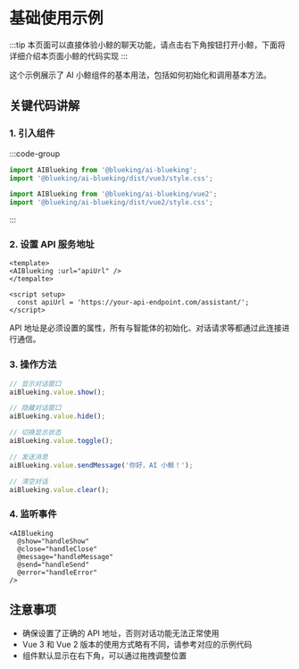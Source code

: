 <script setup>
import { onMounted, defineAsyncComponent } from 'vue';

const apiUrl = import.meta.env.BK_API_URL_TMPL || ''


const AIBlueking = defineAsyncComponent({
  loader: () => import('@blueking/ai-blueking'),
});

onMounted(() => {
  // Use dynamic import() which runs only on the client here
  import('@blueking/ai-blueking/dist/vue3/style.css');
});
</script>

# 基础使用示例
:::tip
本页面可以直接体验小鲸的聊天功能，请点击右下角按钮打开小鲸，下面将详细介绍本页面小鲸的代码实现
:::

这个示例展示了 AI 小鲸组件的基本用法，包括如何初始化和调用基本方法。

<ClientOnly>
<AIBlueking :url="apiUrl" />
</ClientOnly>

## 关键代码讲解

### 1. 引入组件
:::code-group

```js [Vue3]
import AIBlueking from '@blueking/ai-blueking';
import '@blueking/ai-blueking/dist/vue3/style.css';
```

```js [Vue2]
import AIBlueking from '@blueking/ai-blueking/vue2';
import '@blueking/ai-blueking/dist/vue2/style.css';
```
:::

### 2. 设置 API 服务地址

```Vue
<template>
<AIBlueking :url="apiUrl" />
</tempalte>

<script setup>
  const apiUrl = 'https://your-api-endpoint.com/assistant/';
</script>
```

API 地址是必须设置的属性，所有与智能体的初始化、对话请求等都通过此连接进行通信。

### 3. 操作方法

```js
// 显示对话窗口
aiBlueking.value.show();

// 隐藏对话窗口
aiBlueking.value.hide();

// 切换显示状态
aiBlueking.value.toggle();

// 发送消息
aiBlueking.value.sendMessage('你好，AI 小鲸！');

// 清空对话
aiBlueking.value.clear();
```

### 4. 监听事件

```vue
<AIBlueking
  @show="handleShow"
  @close="handleClose"
  @message="handleMessage"
  @send="handleSend"
  @error="handleError"
/>
```

## 注意事项

- 确保设置了正确的 API 地址，否则对话功能无法正常使用
- Vue 3 和 Vue 2 版本的使用方式略有不同，请参考对应的示例代码
- 组件默认显示在右下角，可以通过拖拽调整位置 